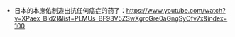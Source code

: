 * 日本的本庶佑制造出抗任何癌症的药了：https://www.youtube.com/watch?v=XPaex_BId2I&list=PLMUs_BF93V5ZSwXgrcGre0aGngSyOfv7x&index=100